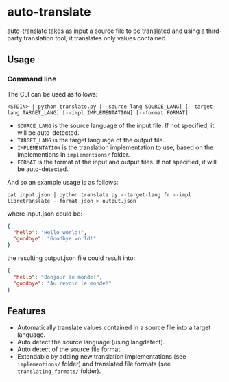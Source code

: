 
# auto-translate

auto-translate takes as input a source file to be translated and using a third-party translation tool,
it translates only values contained.

## Usage

### Command line

The CLI can be used as follows:

```
<STDIN> | python translate.py [--source-lang SOURCE_LANG] [--target-lang TARGET_LANG] [--impl IMPLEMENTATION] [--format FORMAT]
```

- `SOURCE_LANG` is the source language of the input file. If not specified, it will be auto-detected.
- `TARGET_LANG` is the target language of the output file.
- `IMPLEMENTATION` is the translation implementation to use, based on the implementions in `implementions/` folder.
- `FORMAT` is the format of the input and output files. If not specified, it will be auto-detected.

And so an example usage is as follows:

```
cat input.json | python translate.py --target-lang fr --impl libretranslate --format json > output.json
```

where input.json could be:

```json
{
  "hello": "Hello world!",
  "goodbye": "Goodbye world!"
}
```

the resulting output.json file could result into:

```json
{
  "hello": "Bonjour le monde!",
  "goodbye": "Au revoir le monde!"
}
```

## Features

- Automatically translate values contained in a source file into a target language.
- Auto detect the source language (using langdetect).
- Auto detect of the source file format.
- Extendable by adding new translation implementations (see `implementions/` folder) and translated file formats (see `translating_formats/` folder).
